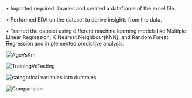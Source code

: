 •	Imported required libraries and created a dataframe of the excel file.

•	Performed EDA on the dataset to derive insights from the data.

•	Trained the dataset using different machine learning models like Multiple Linear Regression, K-Nearest Neighbour(KNN), and Random Forest Regression and implemented predictive analysis.




![AgeVsKm](https://github.com/karanptl/Predicting-price-of-used-cars-/assets/40546045/b7d16443-b6b8-4c5a-bdd1-0c7d46aa658e)

![TrainingVsTesting](https://github.com/karanptl/Predicting-price-of-used-cars-/assets/40546045/81190eaf-4e8b-42ac-a4ba-60bbc746e11f)

![categorical variables into dummies](https://github.com/karanptl/Predicting-price-of-used-cars-/assets/40546045/39657eb8-ebb1-4250-943f-7fac0c431e12)

![Comparision](https://github.com/karanptl/Predicting-price-of-used-cars-/assets/40546045/8440cd2d-ca36-4bfc-ad34-ddb15d2ca9eb)
